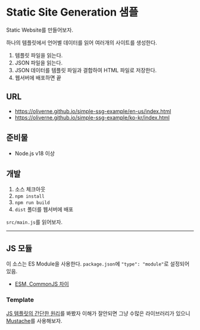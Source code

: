 # Static Site Generation 샘플

Static Website를 만들어보자.

하나의 템플릿에서 언어별 데이터를 읽어 여러개의 사이트를 생성한다.

1. 템플릿 파일을 읽는다.
1. JSON 파일을 읽는다.
1. JSON 데이터를 템플릿 파일과 결합하여 HTML 파일로 저장한다.
1. 웹서버에 배포하면 끝

## URL

- https://oliverne.github.io/simple-ssg-example/en-us/index.html
- https://oliverne.github.io/simple-ssg-example/ko-kr/index.html

## 준비물

- Node.js v18 이상

## 개발

1. 소스 체크아웃
1. `npm install`
1. `npm run build`
1. `dist` 폴더를 웹서버에 배포

`src/main.js`를 읽어보자.

---

## JS 모듈

이 소스는 ES Module을 사용한다. `package.json`에 `"type": "module"`로 설정되어 있음.

- [ESM, CommonJS 차이](https://velog.io/@kakasoo/ESM%EA%B3%BC-CommonJS%EC%9D%98-%EC%B0%A8%EC%9D%B4)

### Template

[JS 템플릿의 간단한 원리](https://medium.com/wdstack/understanding-javascript-micro-templating-f37a37b3b40e)를 봐봤자 이해가 잘안되면 그냥 수많은 라이브러리가 있으니 [Mustache](https://github.com/janl/mustache.js/)를 사용해보자.
